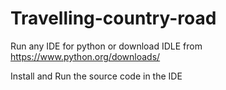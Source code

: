 # Travelling-country-road
Run any IDE for python or download IDLE from https://www.python.org/downloads/

Install and Run the source code in the IDE
